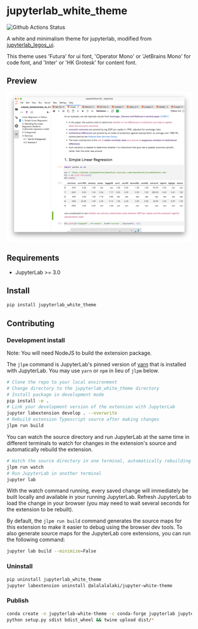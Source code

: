 # jupyterlab_white_theme

![Github Actions Status](https://github.com/Alalalalaki/jupyterlab_white_theme/workflows/Build/badge.svg)

A white and minimalism theme for jupyterlab, modified from [jupyterlab_legos_ui](https://github.com/dunovank/jupyterlab_legos_ui).

This theme uses 'Futura' for ui font, 'Operator Mono' or 'JetBrains Mono' for code font, and 'Inter' or 'HK Grotesk' for content font.

## Preview
![](./preview.png)

## Requirements

* JupyterLab >= 3.0

## Install

```bash
pip install jupyterlab_white_theme
```

## Contributing

### Development install

Note: You will need NodeJS to build the extension package.

The `jlpm` command is JupyterLab's pinned version of
[yarn](https://yarnpkg.com/) that is installed with JupyterLab. You may use
`yarn` or `npm` in lieu of `jlpm` below.

```bash
# Clone the repo to your local environment
# Change directory to the jupyterlab_white_theme directory
# Install package in development mode
pip install -e .
# Link your development version of the extension with JupyterLab
jupyter labextension develop . --overwrite
# Rebuild extension Typescript source after making changes
jlpm run build
```

You can watch the source directory and run JupyterLab at the same time in different terminals to watch for changes in the extension's source and automatically rebuild the extension.

```bash
# Watch the source directory in one terminal, automatically rebuilding when needed
jlpm run watch
# Run JupyterLab in another terminal
jupyter lab
```

With the watch command running, every saved change will immediately be built locally and available in your running JupyterLab. Refresh JupyterLab to load the change in your browser (you may need to wait several seconds for the extension to be rebuilt).

By default, the `jlpm run build` command generates the source maps for this extension to make it easier to debug using the browser dev tools. To also generate source maps for the JupyterLab core extensions, you can run the following command:

```bash
jupyter lab build --minimize=False
```

### Uninstall

```bash
pip uninstall jupyterlab_white_theme
jupyter labextension uninstall @alalalalaki/jupyter-white-theme
```

### Publish

```bash
conda create -n jupyterlab-white-theme -c conda-forge jupyterlab jupyter-packaging twine nodejs && conda activate jupyterlab-white-theme
python setup.py sdist bdist_wheel && twine upload dist/*
```
